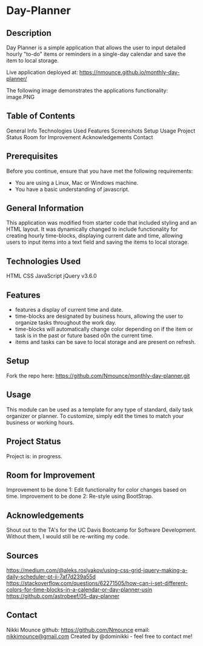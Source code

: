 # Day-Planner

## Description
Day Planner is a simple application that allows the user to input detailed hourly "to-do" items or reminders in a single-day calendar and save the item to local storage.

Live application deployed at: https://nmounce.github.io/monthly-day-planner/

The following image demonstrates the applications functionality:
image.PNG

## Table of Contents
General Info
Technologies Used
Features
Screenshots
Setup
Usage
Project Status
Room for Improvement
Acknowledgements
Contact
## Prerequisites

Before you continue, ensure that you have met the following requirements:
* You are using a Linux, Mac or Windows machine.
* You have a basic understanding of javascript.


## General Information
This application was modified from starter code that included styling and an HTML layout. It was dynamically changed to include functionality for creating hourly time-blocks, displaying current date and time, allowing users to input items into a text field and saving the items to local storage.


## Technologies Used
HTML
CSS
JavaScript
jQuery v3.6.0

## Features

* features a display of current time and date.
* time-blocks are designated by business hours, allowing the user to organize tasks throughout the work day.
* time-blocks will automatically change color depending on if the item or task is in the past or future based o0n the current time.
* items and tasks can be save to local storage and are present on refresh.

## Setup
Fork the repo here: https://github.com/Nmounce/monthly-day-planner.git

## Usage
This module can be used as a template for any type of standard, daily task organizer or planner. To customize, simply edit the times to match your business or working hours.
## Project Status
Project is: in progress.

## Room for Improvement

Improvement to be done 1: Edit functionality for color changes based on time.
Improvement to be done 2: Re-style using BootStrap.

## Acknowledgements
Shout out to the TA's for the UC Davis Bootcamp for Software Development. Without them, I would still be re-writing my code.

## Sources
https://medium.com/@aleks.roslyakov/using-css-grid-jquery-making-a-daily-scheduler-pt-ii-7af7d239a55d
https://stackoverflow.com/questions/62271505/how-can-i-set-different-colors-for-time-blocks-in-a-calendar-or-day-planner-usin
https://github.com/astrobeef/05-day-planner


## Contact
Nikki Mounce 
github: https://github.com/Nmounce
email: nikkimounce@gmail.com
Created by @dominikki - feel free to contact me!